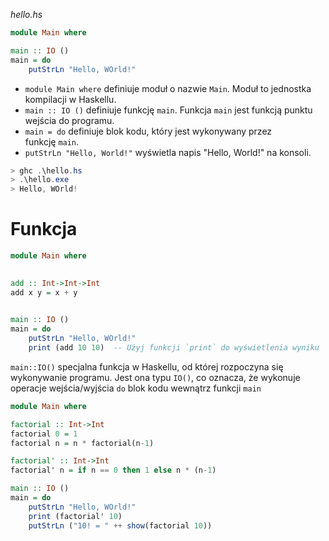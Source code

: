 *hello.hs*
```haskell
module Main where

main :: IO ()
main = do
    putStrLn "Hello, WOrld!"
```
- `module Main where` definiuje moduł o nazwie `Main`. Moduł to jednostka kompilacji w Haskellu.
- `main :: IO ()` definiuje funkcję `main`. Funkcja `main` jest funkcją punktu wejścia do programu.
- `main = do` definiuje blok kodu, który jest wykonywany przez funkcję `main`.
- `putStrLn "Hello, World!"` wyświetla napis "Hello, World!" na konsoli.

```powershell
> ghc .\hello.hs
> .\hello.exe
> Hello, WOrld!
```

# Funkcja

```haskell
module Main where
  

add :: Int->Int->Int
add x y = x + y
  

main :: IO ()
main = do
    putStrLn "Hello, WOrld!"
    print (add 10 10)  -- Użyj funkcji `print` do wyświetlenia wyniku
```

`main::IO()` specjalna funkcja  w Haskellu, od której rozpoczyna się wykonywanie programu. Jest ona typu `IO()`, co oznacza, że wykonuje operacje wejścia/wyjścia
`do` blok kodu wewnątrz funkcji `main` 

```haskell
module Main where

factorial :: Int->Int
factorial 0 = 1
factorial n = n * factorial(n-1)

factorial' :: Int->Int
factorial' n = if n == 0 then 1 else n * (n-1)

main :: IO ()
main = do
    putStrLn "Hello, WOrld!"
    print (factorial' 10)
    putStrLn ("10! = " ++ show(factorial 10))
```






